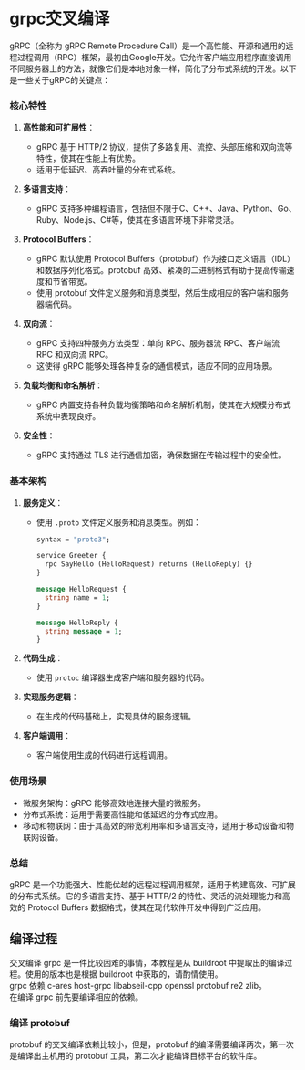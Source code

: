 # grpc交叉编译

gRPC（全称为 gRPC Remote Procedure Call）是一个高性能、开源和通用的远程过程调用（RPC）框架，最初由Google开发。它允许客户端应用程序直接调用不同服务器上的方法，就像它们是本地对象一样，简化了分布式系统的开发。以下是一些关于gRPC的关键点：

### 核心特性

1. **高性能和可扩展性**：
   - gRPC 基于 HTTP/2 协议，提供了多路复用、流控、头部压缩和双向流等特性，使其在性能上有优势。
   - 适用于低延迟、高吞吐量的分布式系统。

2. **多语言支持**：
   - gRPC 支持多种编程语言，包括但不限于C、C++、Java、Python、Go、Ruby、Node.js、C#等，使其在多语言环境下非常灵活。

3. **Protocol Buffers**：
   - gRPC 默认使用 Protocol Buffers（protobuf）作为接口定义语言（IDL）和数据序列化格式。protobuf 高效、紧凑的二进制格式有助于提高传输速度和节省带宽。
   - 使用 protobuf 文件定义服务和消息类型，然后生成相应的客户端和服务器端代码。

4. **双向流**：
   - gRPC 支持四种服务方法类型：单向 RPC、服务器流 RPC、客户端流 RPC 和双向流 RPC。
   - 这使得 gRPC 能够处理各种复杂的通信模式，适应不同的应用场景。

5. **负载均衡和命名解析**：
   - gRPC 内置支持各种负载均衡策略和命名解析机制，使其在大规模分布式系统中表现良好。

6. **安全性**：
   - gRPC 支持通过 TLS 进行通信加密，确保数据在传输过程中的安全性。

### 基本架构

1. **服务定义**：
   - 使用 `.proto` 文件定义服务和消息类型。例如：
     ```proto
     syntax = "proto3";

     service Greeter {
       rpc SayHello (HelloRequest) returns (HelloReply) {}
     }

     message HelloRequest {
       string name = 1;
     }

     message HelloReply {
       string message = 1;
     }
     ```

2. **代码生成**：
   - 使用 `protoc` 编译器生成客户端和服务器的代码。

3. **实现服务逻辑**：
   - 在生成的代码基础上，实现具体的服务逻辑。

4. **客户端调用**：
   - 客户端使用生成的代码进行远程调用。

### 使用场景

- 微服务架构：gRPC 能够高效地连接大量的微服务。
- 分布式系统：适用于需要高性能和低延迟的分布式应用。
- 移动和物联网：由于其高效的带宽利用率和多语言支持，适用于移动设备和物联网设备。

### 总结

gRPC 是一个功能强大、性能优越的远程过程调用框架，适用于构建高效、可扩展的分布式系统。它的多语言支持、基于 HTTP/2 的特性、灵活的流处理能力和高效的 Protocol Buffers 数据格式，使其在现代软件开发中得到广泛应用。

## 编译过程
交叉编译 grpc 是一件比较困难的事情，本教程是从 buildroot 中提取出的编译过程。使用的版本也是根据 buildroot 中获取的，请酌情使用。  
grpc 依赖 c-ares host-grpc libabseil-cpp openssl protobuf re2 zlib。  
在编译 grpc 前先要编译相应的依赖。  

### 编译 protobuf
protobuf 的交叉编译依赖比较小，但是，protobuf 的编译需要编译两次，第一次是编译出主机用的 protobuf 工具，第二次才能编译目标平台的软件库。
